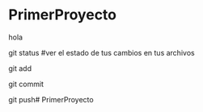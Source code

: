 # PrimerProyecto

hola

git status 
#ver el estado de tus cambios en tus archivos

git add

git commit

git push# PrimerProyecto

